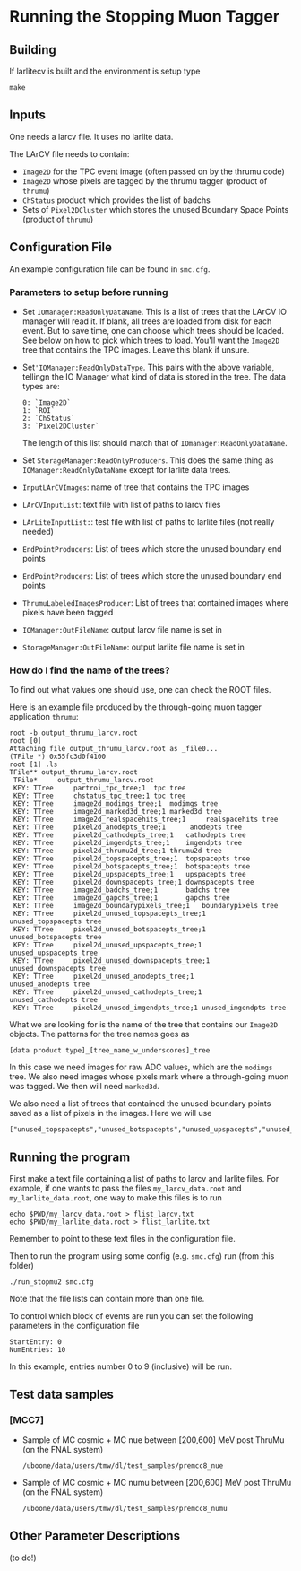 # Running the Stopping Muon Tagger

## Building

If larlitecv is built and the environment is setup type

    make

## Inputs

One needs a larcv file. It uses no larlite data.

The LArCV file needs to contain:

  * `Image2D` for the TPC event image (often passed on by the thrumu code)
  * `Image2D` whose pixels are tagged by the thrumu tagger (product of `thrumu`)
  * `ChStatus` product which provides the list of badchs
  * Sets of `Pixel2DCluster` which stores the unused Boundary Space Points (product of `thrumu`)

## Configuration File

An example configuration file can be found in `smc.cfg`.

### Parameters to setup before running

  * Set `IOManager:ReadOnlyDataName`. This is a list of trees that the LArCV IO manager will read it. If blank, all trees are loaded from disk for each event. But to save time, one can choose which trees should be loaded.  See below on how to pick which trees to load.  You'll want the `Image2D` tree that contains the TPC images. Leave this blank if unsure.
  * Set`'IOManager:ReadOnlyDataType`. This pairs with the above variable, tellingn the IO Manager what kind of data is stored in the tree. The data types are:

        0: `Image2D`
        1: `ROI`
        2: `ChStatus`
        3: `Pixel2DCluster`

    The length of this list should match that of `IOmanager:ReadOnlyDataName`.

  * Set `StorageManager:ReadOnlyProducers`. This does the same thing as `IOManager:ReadOnlyDataName` except for larlite data trees.
  * `InputLArCVImages`: name of tree that contains the TPC images
  * `LArCVInputList`: text file with list of paths to larcv files
  * `LArLiteInputList:`: test file with list of paths to larlite files (not really needed)
  * `EndPointProducers`: List of trees which store the unused boundary end points
  * `EndPointProducers`: List of trees which store the unused boundary end points
  * `ThrumuLabeledImagesProducer`: List of trees that contained images where pixels have been tagged
  * `IOManager:OutFileName`: output larcv file name is set in 
  * `StorageManager:OutFileName`: output larlite file name is set in 

### How do I find the name of the trees?

To find out what values one should use, one can check the ROOT files.

Here is an example file produced by the through-going muon tagger application `thrumu`:

    root -b output_thrumu_larcv.root 
    root [0]
    Attaching file output_thrumu_larcv.root as _file0...
    (TFile *) 0x55fc3d0f4100
    root [1] .ls
    TFile**	output_thrumu_larcv.root
     TFile*		output_thrumu_larcv.root
     KEY: TTree		partroi_tpc_tree;1	tpc tree
     KEY: TTree		chstatus_tpc_tree;1	tpc tree
     KEY: TTree		image2d_modimgs_tree;1	modimgs tree
     KEY: TTree		image2d_marked3d_tree;1	marked3d tree
     KEY: TTree		image2d_realspacehits_tree;1	 realspacehits tree
     KEY: TTree		pixel2d_anodepts_tree;1		 anodepts tree
     KEY: TTree		pixel2d_cathodepts_tree;1	cathodepts tree
     KEY: TTree		pixel2d_imgendpts_tree;1	imgendpts tree
     KEY: TTree		pixel2d_thrumu2d_tree;1	thrumu2d tree
     KEY: TTree		pixel2d_topspacepts_tree;1	topspacepts tree
     KEY: TTree		pixel2d_botspacepts_tree;1	botspacepts tree
     KEY: TTree		pixel2d_upspacepts_tree;1	upspacepts tree
     KEY: TTree		pixel2d_downspacepts_tree;1	downspacepts tree
     KEY: TTree		image2d_badchs_tree;1		badchs tree
     KEY: TTree		image2d_gapchs_tree;1		gapchs tree
     KEY: TTree		image2d_boundarypixels_tree;1	boundarypixels tree
     KEY: TTree		pixel2d_unused_topspacepts_tree;1	       unused_topspacepts tree
     KEY: TTree		pixel2d_unused_botspacepts_tree;1	       unused_botspacepts tree
     KEY: TTree	 	pixel2d_unused_upspacepts_tree;1	       unused_upspacepts tree
     KEY: TTree	 	pixel2d_unused_downspacepts_tree;1	       unused_downspacepts tree
     KEY: TTree	 	pixel2d_unused_anodepts_tree;1		       unused_anodepts tree
     KEY: TTree	 	pixel2d_unused_cathodepts_tree;1	       unused_cathodepts tree
     KEY: TTree		pixel2d_unused_imgendpts_tree;1	unused_imgendpts tree

What we are looking for is the name of the tree that contains our `Image2D` objects.  The patterns for the tree names goes as

    [data product type]_[tree_name_w_underscores]_tree
    
In this case we need images for raw ADC values, which are the `modimgs` tree.
We also need images whose pixels mark where a through-going muon was tagged.
We then will need `marked3d`.

We also need a list of trees that contained the unused boundary points saved as a list of pixels in the images.
Here we will use

    ["unused_topspacepts","unused_botspacepts","unused_upspacepts","unused_downspacepts","unused_anodepts","unused_cathodepts","unused_imgendpts"]

## Running the program

First make a text file containing a list of paths to larcv and larlite files.
For example, if one wants to pass the files `my_larcv_data.root` and `my_larlite_data.root`, one way to make this files is to run

    echo $PWD/my_larcv_data.root > flist_larcv.txt
    echo $PWD/my_larlite_data.root > flist_larlite.txt

Remember to point to these text files in the configuration file.

Then to run the program using some config (e.g. `smc.cfg`) run (from this folder)

    ./run_stopmu2 smc.cfg


Note that the file lists can contain more than one file.

To control which block of events are run you can set the following parameters in the configuration file

    StartEntry: 0
    NumEntries: 10

In this example, entries number 0 to 9 (inclusive) will be run.

## Test data samples

### [MCC7]

  * Sample of MC cosmic + MC nue between [200,600] MeV post ThruMu (on the FNAL system)

        /uboone/data/users/tmw/dl/test_samples/premcc8_nue

  * Sample of MC cosmic + MC numu between [200,600] MeV post ThruMu (on the FNAL system)

        /uboone/data/users/tmw/dl/test_samples/premcc8_numu

## Other Parameter Descriptions

(to do!)

